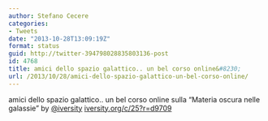 ```yaml
---
author: Stefano Cecere
categories:
- Tweets
date: "2013-10-28T13:09:19Z"
format: status
guid: http://twitter-394798028835803136-post
id: 4768
title: amici dello spazio galattico.. un bel corso online&#8230;
url: /2013/10/28/amici-dello-spazio-galattico-un-bel-corso-online/
---
```


amici dello spazio galattico.. un bel corso online sulla “Materia oscura nelle galassie” by [@iversity](http://twitter.com/iversity) [iversity.org/c/25?r=d9709](https://iversity.org/c/25?r=d9709)